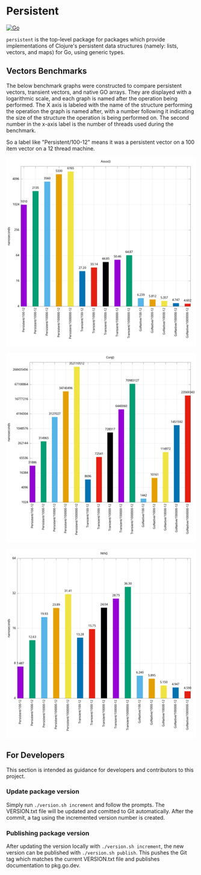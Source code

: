 # Persistent

[![Go](https://github.com/toddgaunt/persistent/actions/workflows/go.yml/badge.svg)](https://github.com/toddgaunt/persistent/actions/workflows/go.yml)

`persistent` is the top-level package for packages which provide
implementations of Clojure's persistent data structures (namely: lists,
vectors, and maps) for Go, using generic types.

## Vectors Benchmarks

The below benchmark graphs were constructed to compare persistent vectors,
transient vectors, and native GO arrays. They are displayed with a logarithmic
scale, and each graph is named after the operation being performed. The X axis
is labeled with the name of the structure performing the operation the graph is
named after, with a number following it indicating the size of the structure
the operation is being performed on. The second number in the x-axis label is
the number of threads used during the benchmark.

So a label like "Persistent/100-12" means it was a persistent vector on a 100
item vector on a 12 thread machine.

![Assoc Performance Graph](./vectors/benchmark/assoc.png)

![Conj Performance Graph](./vectors/benchmark/conj.png)

![Nth Performance Graph](./vectors/benchmark/nth.png)

## For Developers
This section is intended as guidance for developers and contributors to this
project.
### Update package version
Simply run `./version.sh increment` and follow the prompts. The VERSION.txt
file will be updated and comitted to  Git automatically. After the commit, a
tag using the incremented version number is created.
### Publishing package version
After updating the version locally with `./version.sh increment`, the new version
can be published with `./version.sh publish`. This pushes the Git tag which matches
the current VERSION.txt file and publishes documentation to pkg.go.dev.
